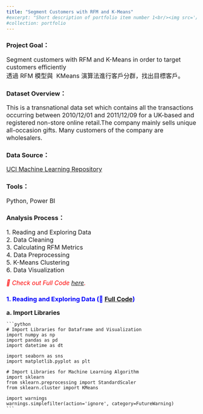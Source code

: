 ```yaml
---
title: "Segment Customers with RFM and K-Means"
#excerpt: "Short description of portfolio item number 1<br/><img src='/images/500x300.png'>"
#collection: portfolio
---
```

 

### Project Goal：<br/>
<font size=3> Segment customers with RFM and K-Means in order to target customers efficiently<br/>
透過 RFM 模型與  KMeans 演算法進行客戶分群，找出目標客戶。<br/> </font>

### Dataset Overview：<br/>
<font size=3> This is a transnational data set which contains all the transactions occurring between 2010/12/01 and 2011/12/09 for a UK-based and registered non-store online retail.The company mainly sells unique all-occasion gifts. Many customers of the company are wholesalers. </font>

### Data Source：
<font size=3> [UCI Machine Learning Repository](https://archive.ics.uci.edu/dataset/352/online+retail) </font>

### Tools：
<font size=3> Python, Power BI </font>

### Analysis Process：
<font size=3> 
   1. Reading and Exploring Data<br/>
   2. Data Cleaning<br/>
   3. Calculating RFM Metrics<br/>
   4. Data Preprocessing<br/>
   5. K-Means Clustering<br/>
   6. Data Visualization<br/>
</font>

<font size=3, color='red'> *🔗 Check out Full Code [here]().* </font>


### <font color='blue'> 1. Reading and Exploring Data (🔗 [Full Code]()) </font>
<font size=3> **a. Import Libraries** </font> <br/> 

    ```python
    # Import Libraries for Dataframe and Visualization
    import numpy as np
    import pandas as pd
    import datetime as dt

    import seaborn as sns
    import matplotlib.pyplot as plt

    # Import Libraries for Machine Learning Algorithm
    import sklearn
    from sklearn.preprocessing import StandardScaler
    from sklearn.cluster import KMeans

    import warnings
    warnings.simplefilter(action='ignore', category=FutureWarning)
    ```